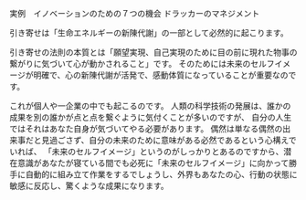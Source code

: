 実例　イノベーションのための７つの機会 ドラッカーのマネジメント　

引き寄せは「生命エネルギーの新陳代謝」の一部として必然的に起こります。

引き寄せの法則の本質とは「願望実現、自己実現のために目の前に現れた物事の繋がりに気づいて心が動かされること」です。
そのためには未来のセルフイメージが明確で、心の新陳代謝が活発で、感動体質になっていることが重要なのです。

これが個人や一企業の中でも起こるのです。
人類の科学技術の発展は、誰かの成果を別の誰かが点と点を繋ぐように気付くことが多いのですが、
自分の人生ではそれはあなた自身が気づいてやる必要があります。
偶然は単なる偶然の出来事だと見過ごさず、自分の未来のために意味がある必然であるという心構えでいれば、
「未来のセルフイメージ」というのがしっかりとあるのですから、潜在意識があなたが寝ている間でも必死に「未来のセルフイメージ」に向かって勝手に自動的に組み立て作業をするでしょうし、外界もあなたの心、行動の状態に敏感に反応し、驚くような成果になります。

